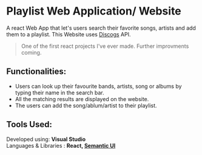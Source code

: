 # Playlist Web Application/ Website 
A react Web App that let's users search their favorite songs, artists and add them to a playlist. This Website uses [Discogs](https://www.discogs.com/) API.

> One of the first react projects I've ever made. Further improvments coming.  

## Functionalities: 
 * Users can look up their favourite bands, artists, song or albums by typing their name in the search bar.
 * All the matching results are displayed on the website.
 * The users can add the song/ablum/artist to their playlist.

## Tools Used: 
 Developed using:  **Visual Studio**  
 Languages & Libraries : **React, [Semantic UI](https://semantic-ui.com/)** 


